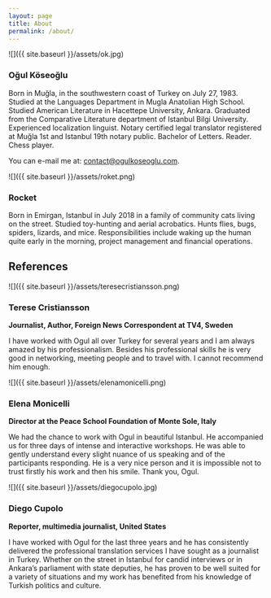 ```yaml
---
layout: page
title: About
permalink: /about/
---
```


![]({{ site.baseurl }}/assets/ok.jpg)

<style>img {width:5rem;border-radius:100%;}</style>

### Oğul Köseoğlu
Born in Muğla, in the southwestern coast of Turkey on July 27, 1983. Studied at the Languages Department in Mugla Anatolian High School. Studied American Literature in Hacettepe University, Ankara. Graduated from the Comparative Literature department of Istanbul Bilgi University. Experienced localization linguist. Notary certified legal translator registered at Muğla 1st and Istanbul 19th notary public. Bachelor of Letters. Reader. Chess player.

You can e-mail me at: [contact@ogulkoseoglu.com]().

![]({{ site.baseurl }}/assets/roket.png)
### Rocket
Born in Emirgan, Istanbul in July 2018 in a family of community cats living on the street. Studied toy-hunting and aerial acrobatics. Hunts flies, bugs, spiders, lizards, and mice. Responsibilities include waking up the human quite early in the morning, project management and financial operations.

## References

![]({{ site.baseurl }}/assets/teresecristiansson.png)
### Terese Cristiansson
**Journalist, Author, Foreign News Correspondent at TV4, Sweden**

I have worked with Ogul all over Turkey for several years and I am always amazed by his professionalism. Besides his professional skills he is very good in networking, meeting people and to travel with. I cannot recommend him enough.

![]({{ site.baseurl }}/assets/elenamonicelli.png)
### Elena Monicelli
**Director at the Peace School Foundation of Monte Sole, Italy**

We had the chance to work with Ogul in beautiful Istanbul. He accompanied us for three days of intense and interactive workshops. He was able to gently understand every slight nuance of us speaking and of the participants responding. He is a very nice person and it is impossible not to trust firstly his work and then his smile. Thank you, Ogul.

![]({{ site.baseurl }}/assets/diegocupolo.jpg)
### Diego Cupolo
**Reporter, multimedia journalist, United States**

I have worked with Ogul for the last three years and he has consistently delivered the professional translation services I have sought as a journalist in Turkey. Whether on the street in Istanbul for candid interviews or in Ankara’s parliament with state deputies, he has proven to be well suited for a variety of situations and my work has benefited from his knowledge of Turkish politics and culture.
